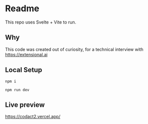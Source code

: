# Readme

This repo uses Svelte + Vite to run.

## Why

This code was created out of curiosity, for a technical interview with https://extensional.ai

## Local Setup

`npm i`

`npm run dev`

## Live preview

https://codact2.vercel.app/

